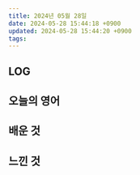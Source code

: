 ```yaml
---
title: 2024년 05월 28일
date: 2024-05-28 15:44:18 +0900
updated: 2024-05-28 15:44:20 +0900
tags: 
---
```


## LOG

## 오늘의 영어

## 배운 것

## 느낀 것